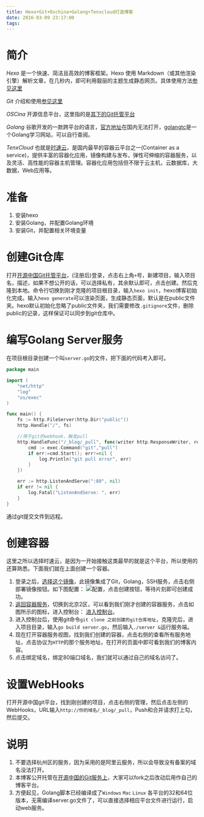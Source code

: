 ```yaml
---
title: Hexo+Git+Oschina+Golang+Tenxcloud打造博客
date: 2016-03-09 23:17:00
tags:
---
```

# 简介
*Hexo* 是一个快速、简洁且高效的博客框架。Hexo 使用 Markdown（或其他渲染引擎）解析文章，在几秒内，即可利用靓丽的主题生成静态网页。具体使用方法[参见这里](https://hexo.io/zh-cn/docs/)

*Git* 介绍和使用[参见这里](http://gitref.org/zh/index.html)

*OSCina* 开源信息平台，这里指的是[其下的Git托管平台](http://git.oschina.net/)

*Golang* 谷歌开发的一款跨平台的语言，[官方地址](golang.org)在国内无法打开，[golangtc](http://golangtc.com/)是一个Golang学习网站，可以自行查阅。

*TenxCloud* 也就是[时速云](https://www.tenxcloud.com/)，是国内最早的容器云平台之一(Container as a service)，提供丰富的容器化应用，镜像构建与发布，弹性可伸缩的容器服务，以及灵活、高性能的容器主机管理。容器化应用包括但不限于云主机，云数据库，大数据，Web应用等。

# 准备         
1. 安装hexo
2. 安装Golang，并配置Golang环境
3. 安装Git，并配置相关环境变量

# 创建Git仓库
打开[开源中国Git托管平台](http://git.oschina.net/)，(注册后)登录，点击右上角`+`号，新建项目，输入项目名，描述，如果不想公开的话，可以选择私有，其余默认即可，点击创建。然后克隆到本地。命令行切换到刚才克隆的项目根目录，输入`hexo init`，hexo博客初始化完成。输入`hexo generate`可以渲染页面，生成静态页面，默认是在public文件夹。hexo默认初始化忽略了public文件夹，我们需要修改`.gitignore`文件，删除public的记录，这样保证可以同步到git仓库中。

# 编写Golang Server服务
在项目根目录创建一个叫`server.go`的文件，把下面的代码考入即可。
```go
package main

import (
	"net/http"
	"log"
	"os/exec"
)

func main() {
	fs := http.FileServer(http.Dir("public"))
	http.Handle("/", fs)

	//用于git的webhook，触发pull
	http.HandleFunc("/_blog/_pull", func(writer http.ResponseWriter, request *http.Request) {
		cmd := exec.Command("git","pull")
		if err:=cmd.Start(); err!=nil {
			log.Println("git pull error", err)
		}
	})

	err := http.ListenAndServe(":80", nil)
	if err != nil {
		log.Fatal("ListenAndServe: ", err)
	}
}
```
通过git提交文件到远程。


# 创建容器
这里之所以选择时速云，是因为一开始接触这类最早的就是这个平台，所以使用的还算熟悉。下面我们就在上面创建一个容器。
1. 登录之后，[选择这个镜像](https://hub.tenxcloud.com/repos/sdvdxl/golang)，此镜像集成了Git，Golang，SSH服务，点击右侧部署镜像按钮。如下图配置：
![配置](/images/other/2016-03-09_2351.png)，点击创建按钮，等待片刻即可创建成功。
2. [返回容器服务](https://console.tenxcloud.com/containers?0)，切换到北京2区，可以看到我们刚才创建的容器服务，点击如图所示的图标，进入控制台：
[进入控制台](/images/other/2016-03-09_2355.png)。
3. 进入控制台后，使用git命令`git clone 之前创建的git仓库地址`，克隆完后，进入项目目录，输入`go build server.go`，然后输入`./server &`运行服务端。
4. 现在打开容器服务视图，找到我们创建的容器，点击右侧的查看所有服务地址，点击协议为`HTTP`的那个服务地址，在打开的页面中即可看到我们的博客内容。
5. 点击绑定域名，绑定80端口域名，我们就可以通过自己的域名访问了。

# 设置WebHooks
打开开源中国git平台，找到刚创建的项目，点击右侧的管理，然后点击左侧的WebHooks，URL输入`http://你的域名/_blog/_pull`，Push和合并请求打上勾，然后提交。

# 说明
1. 不要选择杭州区的服务，因为采用的是阿里云服务，所以会导致没有备案的域名没法打开。
2. 本博客公开托管在[开源中国的Git服务上](http://git.oschina.net/sdvdxl/blog)，大家可以fork之后改动后用作自己的博客平台。
3. 方便起见，Golang脚本已经编译成了`Windows` `Mac` `Linux` 各平台的32和64位版本，无需编译server.go文件了，可以直接选择相应平台文件进行运行，启动web服务。
